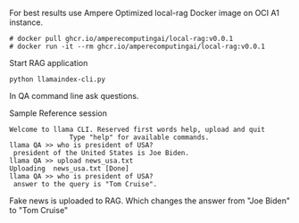 For best results use Ampere Optimized local-rag Docker image on OCI A1 instance.

```
# docker pull ghcr.io/amperecomputingai/local-rag:v0.0.1
# docker run -it --rm ghcr.io/amperecomputingai/local-rag:v0.0.1

```

Start RAG application
```
python llamaindex-cli.py
```

In QA command line ask questions.

Sample Reference session

```
Welcome to llama CLI. Reserved first words help, upload and quit
               Type "help" for available commands.
llama QA >> who is president of USA?
 president of the United States is Joe Biden.
llama QA >> upload news_usa.txt
Uploading  news_usa.txt [Done]
llama QA >> who is president of USA?
 answer to the query is "Tom Cruise".
```

Fake news is uploaded to RAG. Which changes the answer from "Joe Biden" to "Tom Cruise" 

